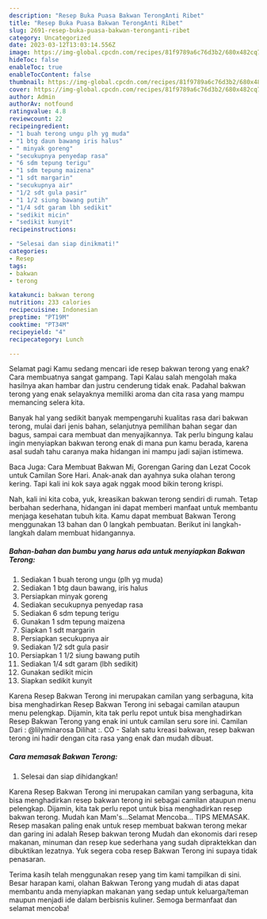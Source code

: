 ```yaml
---
description: "Resep Buka Puasa Bakwan TerongAnti Ribet"
title: "Resep Buka Puasa Bakwan TerongAnti Ribet"
slug: 2691-resep-buka-puasa-bakwan-teronganti-ribet
category: Uncategorized
date: 2023-03-12T13:03:14.556Z
image: https://img-global.cpcdn.com/recipes/81f9789a6c76d3b2/680x482cq70/bakwan-terong-foto-resep-utama.jpg
hideToc: false
enableToc: true
enableTocContent: false
thumbnail: https://img-global.cpcdn.com/recipes/81f9789a6c76d3b2/680x482cq70/bakwan-terong-foto-resep-utama.jpg
cover: https://img-global.cpcdn.com/recipes/81f9789a6c76d3b2/680x482cq70/bakwan-terong-foto-resep-utama.jpg
author: Admin
authorAv: notfound
ratingvalue: 4.8
reviewcount: 22
recipeingredient:
- "1 buah terong ungu plh yg muda"
- "1 btg daun bawang iris halus"
- " minyak goreng"
- "secukupnya penyedap rasa"
- "6 sdm tepung terigu"
- "1 sdm tepung maizena"
- "1 sdt margarin"
- "secukupnya air"
- "1/2 sdt gula pasir"
- "1 1/2 siung bawang putih"
- "1/4 sdt garam lbh sedikit"
- "sedikit micin"
- "sedikit kunyit"
recipeinstructions:

- "Selesai dan siap dinikmati!"
categories:
- Resep
tags:
- bakwan
- terong

katakunci: bakwan terong 
nutrition: 233 calories
recipecuisine: Indonesian
preptime: "PT19M"
cooktime: "PT34M"
recipeyield: "4"
recipecategory: Lunch

---
```



Selamat pagi Kamu sedang mencari ide resep bakwan terong yang enak? Cara membuatnya sangat gampang. Tapi Kalau salah mengolah maka hasilnya akan hambar dan justru cenderung tidak enak. Padahal bakwan terong yang enak selayaknya memiliki aroma dan cita rasa yang mampu memancing selera kita.


Banyak hal yang sedikit banyak mempengaruhi kualitas rasa dari bakwan terong, mulai dari jenis bahan, selanjutnya pemilihan bahan segar dan bagus, sampai cara membuat dan menyajikannya. Tak perlu bingung kalau ingin menyiapkan bakwan terong enak di mana pun kamu berada, karena asal sudah tahu caranya maka hidangan ini mampu jadi sajian istimewa.

Baca Juga: Cara Membuat Bakwan Mi, Gorengan Garing dan Lezat Cocok untuk Camilan Sore Hari. Anak-anak dan ayahnya suka olahan terong kering. Tapi kali ini kok saya agak nggak mood bikin terong krispi.


Nah, kali ini kita coba, yuk, kreasikan bakwan terong sendiri di rumah. Tetap berbahan sederhana, hidangan ini dapat memberi manfaat untuk membantu menjaga kesehatan tubuh kita. Kamu dapat membuat Bakwan Terong menggunakan 13 bahan dan 0 langkah pembuatan. Berikut ini langkah-langkah dalam membuat hidangannya.

<!--inarticleads1-->

##### Bahan-bahan dan bumbu yang harus ada untuk menyiapkan Bakwan Terong:

1. Sediakan 1 buah terong ungu (plh yg muda)
1. Sediakan 1 btg daun bawang, iris halus
1. Persiapkan  minyak goreng
1. Sediakan secukupnya penyedap rasa
1. Sediakan 6 sdm tepung terigu
1. Gunakan 1 sdm tepung maizena
1. Siapkan 1 sdt margarin
1. Persiapkan secukupnya air
1. Sediakan 1/2 sdt gula pasir
1. Persiapkan 1 1/2 siung bawang putih
1. Sediakan 1/4 sdt garam (lbh sedikit)
1. Gunakan sedikit micin
1. Siapkan sedikit kunyit


Karena Resep Bakwan Terong ini merupakan camilan yang serbaguna, kita bisa menghadirkan Resep Bakwan Terong ini sebagai camilan ataupun menu pelengkap. Dijamin, kita tak perlu repot untuk bisa menghadirkan Resep Bakwan Terong yang enak ini untuk camilan seru sore ini. Camilan Dari : @lilyminarosa Dilihat :. CO - Salah satu kreasi bakwan, resep bakwan terong ini hadir dengan cita rasa yang enak dan mudah dibuat. 

<!--inarticleads2-->

##### Cara memasak Bakwan Terong:


1. Selesai dan siap dihidangkan!

Karena Resep Bakwan Terong ini merupakan camilan yang serbaguna, kita bisa menghadirkan resep bakwan terong ini sebagai camilan ataupun menu pelengkap. Dijamin, kita tak perlu repot untuk bisa menghadirkan resep bakwan terong. Mudah kan Mam&#39;s…Selamat Mencoba… TIPS MEMASAK. Resep masakan paling enak untuk resep membuat bakwan terong mekar dan garing ini adalah Resep bakwan terong Mudah dan ekonomis dari resep makanan, minuman dan resep kue sederhana yang sudah dipraktekkan dan dibuktikan lezatnya. Yuk segera coba resep Bakwan Terong ini supaya tidak penasaran. 

Terima kasih telah menggunakan resep yang tim kami tampilkan di sini. Besar harapan kami, olahan Bakwan Terong yang mudah di atas dapat membantu anda menyiapkan makanan yang sedap untuk keluarga/teman maupun menjadi ide dalam berbisnis kuliner. Semoga bermanfaat dan selamat mencoba!
